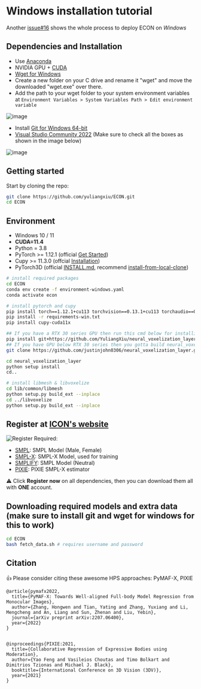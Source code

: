 # Windows installation tutorial

Another [issue#16](https://github.com/YuliangXiu/ECON/issues/16) shows the whole process to deploy ECON on *Windows*

## Dependencies and Installation

- Use [Anaconda](https://www.anaconda.com/products/distribution)
- NVIDIA GPU + [CUDA](https://developer.nvidia.com/cuda-downloads)
- [Wget for Windows](https://eternallybored.org/misc/wget/1.21.3/64/wget.exe)
- Create a new folder on your C drive and rename it "wget" and move the downloaded "wget.exe" over there.
- Add the path to your wget folder to your system environment variables at `Environment Variables > System Variables Path > Edit environment variable`

![image](https://user-images.githubusercontent.com/34035011/210986038-39dbb7a1-12ef-4be9-9af4-5f658c6beb65.png)

- Install [Git for Windows 64-bit](https://git-scm.com/download/win)
- [Visual Studio Community 2022](https://visualstudio.microsoft.com/) (Make sure to check all the boxes as shown in the image below)

![image](https://user-images.githubusercontent.com/34035011/210983023-4e5a0024-68f0-4adb-8089-6ff598aec220.PNG)



## Getting started

Start by cloning the repo:

```bash
git clone https://github.com/yuliangxiu/ECON.git
cd ECON
```

## Environment

- Windows 10 / 11
- **CUDA=11.4**
- Python = 3.8
- PyTorch >= 1.12.1 (official [Get Started](https://pytorch.org/get-started/locally/))
- Cupy >= 11.3.0 (offcial [Installation](https://docs.cupy.dev/en/stable/install.html#installing-cupy-from-pypi))
- PyTorch3D (official [INSTALL.md](https://github.com/facebookresearch/pytorch3d/blob/main/INSTALL.md), recommend [install-from-local-clone](https://github.com/facebookresearch/pytorch3d/blob/main/INSTALL.md#2-install-from-a-local-clone))

```bash
# install required packages
cd ECON
conda env create -f environment-windows.yaml
conda activate econ

# install pytorch and cupy
pip install torch==1.12.1+cu113 torchvision==0.13.1+cu113 torchaudio==0.12.1 --extra-index-url https://download.pytorch.org/whl/cu113
pip install -r requirements-win.txt
pip install cupy-cuda11x

## If you have a RTX 30 series GPU then run this cmd below for installing neural_voxelization_layer
pip install git+https://github.com/YuliangXiu/neural_voxelization_layer.git
## If you have GPU below RTX 30 series then you gotta build neural_voxelization_layer (steps below)
git clone https://github.com/justinjohn0306/neural_voxelization_layer.git

cd neural_voxelization_layer
python setup install
cd..

# install libmesh & libvoxelize
cd lib/common/libmesh
python setup.py build_ext --inplace
cd ../libvoxelize
python setup.py build_ext --inplace
```

## Register at [ICON's website](https://icon.is.tue.mpg.de/)

![Register](../assets/register.png)
Required:

- [SMPL](http://smpl.is.tue.mpg.de/): SMPL Model (Male, Female)
- [SMPL-X](http://smpl-x.is.tue.mpg.de/): SMPL-X Model, used for training
- [SMPLIFY](http://smplify.is.tue.mpg.de/): SMPL Model (Neutral)
- [PIXIE](https://icon.is.tue.mpg.de/user.php): PIXIE SMPL-X estimator

:warning: Click **Register now** on all dependencies, then you can download them all with **ONE** account.

## Downloading required models and extra data (make sure to install git and wget for windows for this to work)

```bash
cd ECON
bash fetch_data.sh # requires username and password
```

## Citation

:+1: Please consider citing these awesome HPS approaches: PyMAF-X, PIXIE


```
@article{pymafx2022,
  title={PyMAF-X: Towards Well-aligned Full-body Model Regression from Monocular Images},
  author={Zhang, Hongwen and Tian, Yating and Zhang, Yuxiang and Li, Mengcheng and An, Liang and Sun, Zhenan and Liu, Yebin},
  journal={arXiv preprint arXiv:2207.06400},
  year={2022}
}


@inproceedings{PIXIE:2021,
  title={Collaborative Regression of Expressive Bodies using Moderation},
  author={Yao Feng and Vasileios Choutas and Timo Bolkart and Dimitrios Tzionas and Michael J. Black},
  booktitle={International Conference on 3D Vision (3DV)},
  year={2021}
}


```
